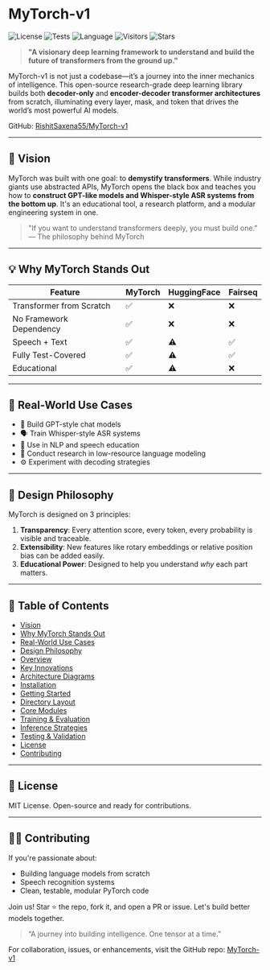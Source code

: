 # MyTorch-v1

![License](https://img.shields.io/github/license/RishitSaxena55/MyTorch-v1)
![Tests](https://img.shields.io/badge/tests-passing-brightgreen)
![Language](https://img.shields.io/badge/python-3.10+-blue)
![Visitors](https://komarev.com/ghpvc/?username=RishitSaxena55&color=blue)
![Stars](https://img.shields.io/github/stars/RishitSaxena55/MyTorch-v1?style=social)

> **"A visionary deep learning framework to understand and build the future of transformers from the ground up."**

MyTorch-v1 is not just a codebase—it’s a journey into the inner mechanics of intelligence. This open-source research-grade deep learning library builds both **decoder-only** and **encoder-decoder transformer architectures** from scratch, illuminating every layer, mask, and token that drives the world’s most powerful AI models.

GitHub: [RishitSaxena55/MyTorch-v1](https://github.com/RishitSaxena55/MyTorch-v1)

---

## 🌌 Vision

MyTorch was built with one goal: to **demystify transformers**. While industry giants use abstracted APIs, MyTorch opens the black box and teaches you how to **construct GPT-like models and Whisper-style ASR systems from the bottom up**. It's an educational tool, a research platform, and a modular engineering system in one.

> "If you want to understand transformers deeply, you must build one." — The philosophy behind MyTorch

---

## 💡 Why MyTorch Stands Out

| Feature | MyTorch | HuggingFace | Fairseq |
|--------|---------|-------------|---------|
| Transformer from Scratch | ✅ | ❌ | ❌ |
| No Framework Dependency | ✅ | ❌ | ❌ |
| Speech + Text | ✅ | ⚠️ | ✅ |
| Fully Test-Covered | ✅ | ⚠️ | ✅ |
| Educational | ✅ | ⚠️ | ❌ |

---

## 📣 Real-World Use Cases

- 📖 Build GPT-style chat models
- 🗣️ Train Whisper-style ASR systems
- 🏫 Use in NLP and speech education
- 🔬 Conduct research in low-resource language modeling
- ⚙️ Experiment with decoding strategies

---

## 🔬 Design Philosophy

MyTorch is designed on 3 principles:

1. **Transparency**: Every attention score, every token, every probability is visible and traceable.
2. **Extensibility**: New features like rotary embeddings or relative position bias can be added easily.
3. **Educational Power**: Designed to help you understand *why* each part matters.

---

## 📌 Table of Contents
- [Vision](#-vision)
- [Why MyTorch Stands Out](#-why-mytorch-stands-out)
- [Real-World Use Cases](#-real-world-use-cases)
- [Design Philosophy](#-design-philosophy)
- [Overview](#overview)
- [Key Innovations](#key-innovations)
- [Architecture Diagrams](#architecture-diagrams)
- [Installation](#installation)
- [Getting Started](#getting-started)
- [Directory Layout](#directory-layout)
- [Core Modules](#core-modules)
- [Training & Evaluation](#training--evaluation)
- [Inference Strategies](#inference-strategies)
- [Testing & Validation](#testing--validation)
- [License](#license)
- [Contributing](#-contributing)

---

<!-- Existing content continues here -->

## 📜 License

MIT License. Open-source and ready for contributions.

---

## 🙋‍♂️ Contributing

If you're passionate about:

- Building language models from scratch
- Speech recognition systems
- Clean, testable, modular PyTorch code

Join us! Star ⭐ the repo, fork it, and open a PR or issue. Let's build better models together.

> “A journey into building intelligence. One tensor at a time.”

For collaboration, issues, or enhancements, visit the GitHub repo: [MyTorch-v1](https://github.com/RishitSaxena55/MyTorch-v1)

